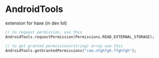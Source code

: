# AndroidTools
extension for haxe (in dev lol)

```haxe
// to request permission, use this
AndroidTools.requestPermission(Permissions.READ_EXTERNAL_STORAGE);

// to get granted permissions(string) array use this
AndroidTools.getGrantedPermissions("com.nfghfgh.ffghfgh");


```
